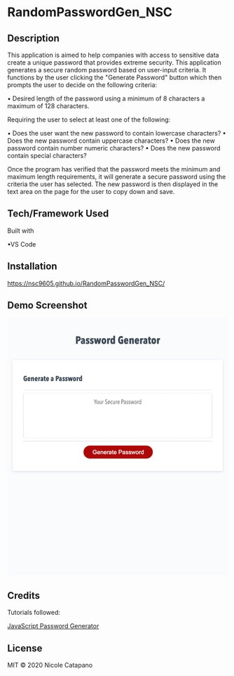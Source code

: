 # RandomPasswordGen_NSC

## Description

This application is aimed to help companies with access to sensitive data create a unique password that provides extreme security. This application generates a secure random password based on user-input criteria. It functions by the user clicking the "Generate Password" button which then prompts the user to decide on the following criteria:

• Desired length of the password using a minimum of 8 characters a maximum of 128 characters.

Requiring the user to select at least one of the following:

• Does the user want the new password to contain lowercase characters?
• Does the new password contain uppercase characters?
• Does the new password contain number numeric characters?
• Does the new password contain special characters?

Once the program has verified that the password meets the minimum and maximum length requirements, it will generate a secure password using the criteria the user has selected. The new password is then displayed in the text area on the page for the user to copy down and save.

## Tech/Framework Used

Built with

•VS Code

## Installation

https://nsc9605.github.io/RandomPasswordGen_NSC/

## Demo Screenshot

![RandomPasswordGen-NSC](./Assets/RandomPasswordGen-NSC-demo.png)

## Credits

Tutorials followed:

[JavaScript Password Generator](https://www.youtube.com/watch?v=duNmhKgtcsI)

## License

MIT © 2020 Nicole Catapano
